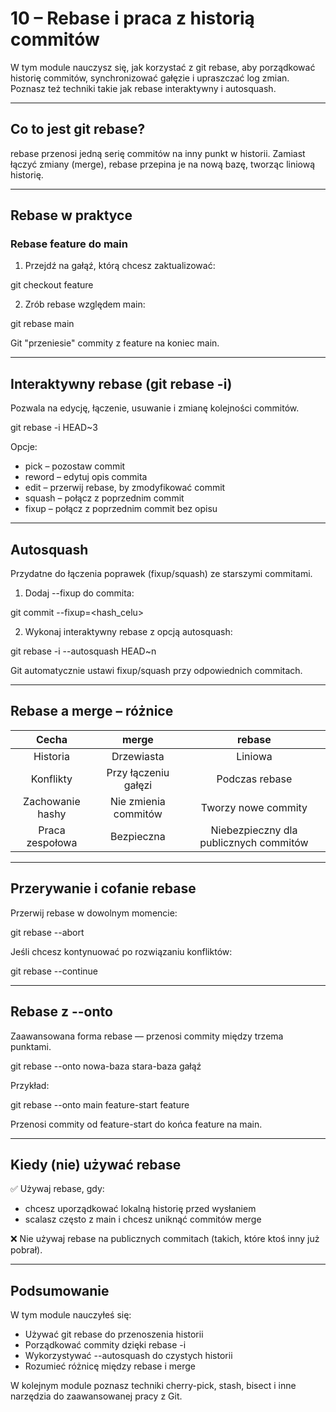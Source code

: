 ﻿# **10 – Rebase i praca z historią commitów**
W tym module nauczysz się, jak korzystać z git rebase, aby porządkować historię commitów, synchronizować gałęzie i upraszczać log zmian. Poznasz też techniki takie jak rebase interaktywny i autosquash.

-----
## **Co to jest git rebase?**
rebase przenosi jedną serię commitów na inny punkt w historii. Zamiast łączyć zmiany (merge), rebase przepina je na nową bazę, tworząc liniową historię.

-----
## **Rebase w praktyce**
### **Rebase feature do main**
1. Przejdź na gałąź, którą chcesz zaktualizować:

git checkout feature

2. Zrób rebase względem main:

git rebase main

Git "przeniesie" commity z feature na koniec main.

-----
## **Interaktywny rebase (git rebase -i)**
Pozwala na edycję, łączenie, usuwanie i zmianę kolejności commitów.

git rebase -i HEAD~3

Opcje:

- pick – pozostaw commit
- reword – edytuj opis commita
- edit – przerwij rebase, by zmodyfikować commit
- squash – połącz z poprzednim commit
- fixup – połącz z poprzednim commit bez opisu
-----
## **Autosquash**
Przydatne do łączenia poprawek (fixup/squash) ze starszymi commitami.

1. Dodaj --fixup do commita:

git commit --fixup=<hash\_celu>

2. Wykonaj interaktywny rebase z opcją autosquash:

git rebase -i --autosquash HEAD~n

Git automatycznie ustawi fixup/squash przy odpowiednich commitach.

-----
## **Rebase a merge – różnice**

|**Cecha**|**merge**|**rebase**|
| :-: | :-: | :-: |
|Historia|Drzewiasta|Liniowa|
|Konflikty|Przy łączeniu gałęzi|Podczas rebase|
|Zachowanie hashy|Nie zmienia commitów|Tworzy nowe commity|
|Praca zespołowa|Bezpieczna|Niebezpieczny dla publicznych commitów|

-----
## **Przerywanie i cofanie rebase**
Przerwij rebase w dowolnym momencie:

git rebase --abort

Jeśli chcesz kontynuować po rozwiązaniu konfliktów:

git rebase --continue

-----
## **Rebase z --onto**
Zaawansowana forma rebase — przenosi commity między trzema punktami.

git rebase --onto nowa-baza stara-baza gałąź

Przykład:

git rebase --onto main feature-start feature

Przenosi commity od feature-start do końca feature na main.

-----
## **Kiedy (nie) używać rebase**
✅ Używaj rebase, gdy:

- chcesz uporządkować lokalną historię przed wysłaniem
- scalasz często z main i chcesz uniknąć commitów merge

❌ Nie używaj rebase na publicznych commitach (takich, które ktoś inny już pobrał).

-----
## **Podsumowanie**
W tym module nauczyłeś się:

- Używać git rebase do przenoszenia historii
- Porządkować commity dzięki rebase -i
- Wykorzystywać --autosquash do czystych historii
- Rozumieć różnicę między rebase i merge

W kolejnym module poznasz techniki cherry-pick, stash, bisect i inne narzędzia do zaawansowanej pracy z Git.
